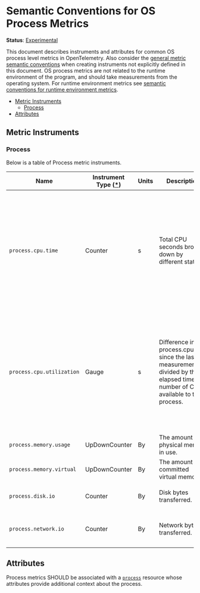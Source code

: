<!---
linkTitle: Process
--->

# Semantic Conventions for OS Process Metrics

**Status**: [Experimental](../../document-status.md)

This document describes instruments and attributes for common OS process level
metrics in OpenTelemetry. Also consider the [general metric semantic
conventions](README.md#general-metric-semantic-conventions) when creating
instruments not explicitly defined in this document. OS process metrics are
not related to the runtime environment of the program, and should take
measurements from the operating system. For runtime environment metrics see
[semantic conventions for runtime environment
metrics](runtime-environment-metrics.md).

<!-- Re-generate TOC with `markdown-toc --no-first-h1 -i` -->

<!-- toc -->

- [Metric Instruments](#metric-instruments)
  * [Process](#process)
- [Attributes](#attributes)

<!-- tocstop -->

## Metric Instruments

### Process

Below is a table of Process metric instruments.

| Name                      | Instrument Type ([*](README.md#instrument-types)) | Units | Description                                                                                                                         | Labels                                                                                                                                                                                          |
|---------------------------|---------------------------------------------------|-------|-------------------------------------------------------------------------------------------------------------------------------------|-------------------------------------------------------------------------------------------------------------------------------------------------------------------------------------------------|
| `process.cpu.time`        | Counter                                           | s     | Total CPU seconds broken down by different states.                                                                                  | `state`, if specified, SHOULD be one of: `system`, `user`, `wait`. A process SHOULD be characterized _either_ by data points with no `state` labels, _or only_ data points with `state` labels. |
| `process.cpu.utilization` | Gauge                                             | s     | Difference in process.cpu.time since the last measurement, divided by the elapsed time and number of CPUs available to the process. | `state`, if specified, SHOULD be one of: `system`, `user`, `wait`. A process SHOULD be characterized _either_ by data points with no `state` labels, _or only_ data points with `state` labels. |
| `process.memory.usage`    | UpDownCounter                                     | By    | The amount of physical memory in use.                                                                                               |                                                                                                                                                                                                 |
| `process.memory.virtual`  | UpDownCounter                                     | By    | The amount of committed virtual memory.                                                                                             |                                                                                                                                                                                                 |
| `process.disk.io`         | Counter                                           | By    | Disk bytes transferred.                                                                                                             | `direction` SHOULD be one of: `read`, `write`                                                                                                                                                   |
| `process.network.io`      | Counter                                           | By    | Network bytes transferred.                                                                                                          | `direction` SHOULD be one of: `receive`, `transmit`                                                                                                                                           |

## Attributes

Process metrics SHOULD be associated with a [`process`](../../resource/semantic_conventions/process.md#process) resource whose attributes provide additional context about the process.
